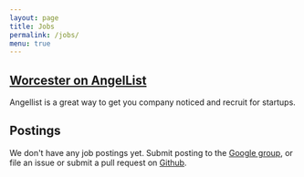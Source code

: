 ```yaml
---
layout: page
title: Jobs
permalink: /jobs/
menu: true
---
```


## [Worcester on AngelList](https://angel.co/worcester)

Angellist is a great way to get you company noticed and recruit for startups.

## Postings

We don't have any job postings yet. Submit posting to the [Google group](https://groups.google.com/forum/#!forum/startupthewoo),
or file an issue or submit a
pull request on [Github](https://github.com/sjkelly/startupthewoo).

